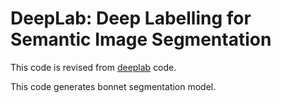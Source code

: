 # DeepLab: Deep Labelling for Semantic Image Segmentation

This code is revised from [deeplab](https://github.com/tensorflow/models/tree/master/research/deeplab) code.

This code generates bonnet segmentation model.

